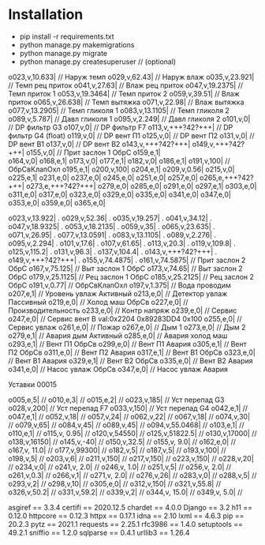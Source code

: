# Installation #

* pip install -r requirements.txt
* python manage.py makemigrations
* python manage.py migrate
* python manage.py createsuperuser // (optional)



o023,v,10.633| // Наруж темп
o029,v,62.43| // Наруж влаж
o035,v,23.921| // Темп рец приток
o041,v,27.63| // Влаж рец приток
o047,v,19.2375| // Темп приток 1
o053,v,19.3464| // Темп приток 2
o059,v,39.51| // Влаж приток
o065,v,26.638| // Темп вытяжка
o071,v,22.98| // Влаж вытяжка
o077,v,13.2905| // Темп гликоля 1
o083,v,13.1105| // Темп гликоля 2
o089,v,5.787|  // Давл гликоля 1
o095,v,2.249|  // Давл гликоля 2
o101,v,0|		// DP фильтр G3
o107,v,0|		// DP фильтр F7
o113,v,+++?42?+++| // DP фильтр G4 (float)
o119,v,0|		// DP вент П1
o125,v,0|		// DP вент П2
o131,v,0|		// DP вент В1
o137,v,0|		// DP вент В2
o143,v,+++?42?+++|
o149,v,+++?42?+++|
o155,v,0|		// Прит заслон 1 ОбрС
o159,e,1|		
o164,v,0|
o168,e,1|
o173,v,0|
o177,e,1|
o182,v,0|
o186,e,1|
o191,v,100|		// ОбрСвКлапОхл
o195,e,1|
o200,v,100|
o204,e,1|
o209,v,0.56|
o215,v,0|
o225,e,1|
o231,e,0|
o237,e,0|
o245,e,0|
o251,e,0|
o257,e,0|
o265,e,+++?42?+++|
o273,e,+++?42?+++|
o279,e,0|
o285,e,0|
o291,e,0|
o297,e,1|
o303,e,0|
o311,e,0|
o317,e,0|
o323,e,0|
o329,e,0|
o335,e,0|
o341,e,0|
o347,e,0|
o353,e,0|
o359,e,0|
o365,e,0|


o023,v,13.922|  .
o029,v,52.36|  .
o035,v,19.257|  .
o041,v,34.12|  .
o047,v,18.9325|  .
o053,v,18.2135|  .
o059,v,35|  .
o065,v,23.635|  .
o071,v,26.95|  .
o077,v,13.0591|  .
o083,v,13.1105|  .
o089,v,2.276|  .
o095,v,2.294|  .
o101,v,17.6|  .
o107,v,61.65|  .
o113,v,20.3|  .
o119,v,109.8|  .
o125,v,115.2|  .
o131,v,96.3|  .
o137,v,104.4|  .
o143,v,+++?42?+++|  .
o149,v,+++?42?+++|  .
o155,v,74.4875|  .
o161,v,74.5875|  // Прит заслон 2 ОбрС
o167,v,75.125|		// Выт заслон 1 ОбрС
o173,v,74.65|		// Выт заслон 2 ОбрС
o179,v,25.1125|		// Рец заслон 1 ОбрС
o185,v,25.2125|		// Рец заслон 2 ОбрС
o191,v,0.77|		// ОбрСвКлапОхл
o197,v,1.375|		// Вода проводим
o207,e,1|			// Уровень увлаж Активный
o213,e,0|			// Детектор увлаж Пассивный
o219,e,0|			// Холод маш ОбрСв
o227,e,0|			// Производительность
o233,e,0|			// Контр напряж
o239,e,0|			// Сервис
o247,e,0|			// Сервис вент В val:0x2204 0x89283DD4 0x100
o255,e,0|			// Сервис увлаж
o261,e,0|			// Пожар
o267,e,0|			// Дым 1
o273,e,0|			// Дым 2
o279,e,1|			// Авария дым Активный
o285,e,0|			// Авария холод маш
o293,e,1|			// Вент П1 ОбрСв
o299,e,0|			// Вент П1 Авария
o305,e,1|			// Вент П2 ОбрСв
o311,e,0|			// Вент П2 Авария
o317,e,1|			// Вент В1 ОбрСв
o323,e,0|			// Вент В1 Авария
o329,e,1|			// Вент В2 ОбрСв
o335,e,0|			// Вент В2 Авария
o341,e,0|			// Насос увлаж ОбрСв
o347,e,0|			// Насос увлаж Авария


Уставки 00015

o005,e,5|		// 
o010,e,3|		// 
o015,e,2|		// 
o023,v,185|		// Уст перепад G3
o028,v,200|		// Уст перепад F7
o033,v,150|		// Уст перепад G4
o042,e,1|		// 
o047,e,1|		// 
o052,v,18|		// 
o057,v,24|		// 
o062,v,22|		// 
o067,v,18|		// 
o074,v,30|		// 
o079,v,65|		// 
o084,v,45|		// 
o089,v,45|		// 
o094,v,55.0468|		// 
o103,e,1|		// 
o110,e,1|		// 
o115,v, 0.95|		// 
o120,v,54550|		// 
o125,v,51822.5|		// 
o130,v,17000|		// 
o138,v,16150|		// 
o145,v,-40|		// 
o150,v,32.5|		// 
o155,v,   9.0|		// 
o162,e,0|		// 
o167,v,  11.0|		// 
o177,v,99300|		// 
o182,v,5|		// 
o187,v,5|		// 
o193,v,100|		// 
o198,v,5|		// 
o203,v,6|		// 
o211,v,150|		// 
o217,v,150|		// 
o223,v,150|		// 
o228,v,20|		// 
o234,v,0|		// 
o241,v,   2.0|		// 
o246,v,   1.0|		// 
o251,v,5|		// 
o256,v,   2.0|		// 
o261,v,0.3|		// 
o266,v,1|		// 
o271,v,   2.0|		// 
o276,v,26|		// 
o283,v,0|		// 
o288,v,5|		// 
o293,v,2|		// 
o298,v,10|		// 
o305,e,0|		// 
o312,v,150|		// 
o321,v,55.8|		// 
o326,v,50.2|		// 
o331,v,59.2|		// 
o339,v,2|		// 
o344,v,  15.0|		// 
o349,v,   5.0|		// 


asgiref	== 3.3.4
certifi	== 2020.12.5
chardet	== 4.0.0
Django	== 3.2
h11		== 0.12.0
httpcore	== 0.12.3
httpx	== 0.17.1
idna	== 2.10
lxml	== 4.6.3
pip		== 20.2.3
pytz	== 2021.1
requests	== 2.25.1
rfc3986	== 1.4.0
setuptools	== 49.2.1
sniffio	== 1.2.0
sqlparse	== 0.4.1
urllib3	== 1.26.4
		